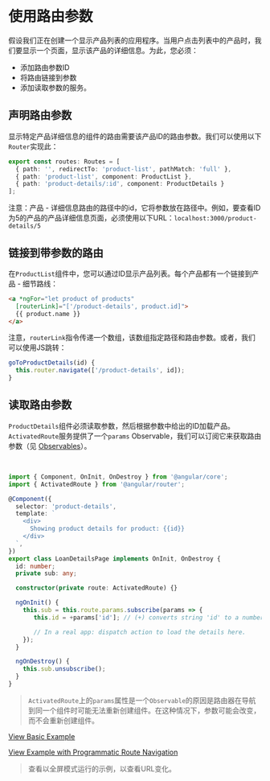 # 使用路由参数

假设我们正在创建一个显示产品列表的应用程序。当用户点击列表中的产品时，我们要显示一个页面，显示该产品的详细信息。为此，您必须：

- 添加路由参数ID
- 将路由链接到参数
- 添加读取参数的服务。

## 声明路由参数

显示特定产品详细信息的组件的路由需要该产品ID的路由参数。我们可以使用以下`Router`实现此：

```typescript
export const routes: Routes = [
  { path: '', redirectTo: 'product-list', pathMatch: 'full' },
  { path: 'product-list', component: ProductList },
  { path: 'product-details/:id', component: ProductDetails }
];
```

注意：产品 - 详细信息路由的路径中的id，它将参数放在路径中。例如，要查看ID为5的产品的产品详细信息页面，必须使用以下URL：`localhost:3000/product-details/5`

## 链接到带参数的路由

在`ProductList`组件中，您可以通过ID显示产品列表。每个产品都有一个链接到产品 - 细节路线：

```html
<a *ngFor="let product of products"
  [routerLink]="['/product-details', product.id]">
  {{ product.name }}
</a>
```

注意，`routerLink`指令传递一个数组，该数组指定路径和路由参数。或者，我们可以使用JS跳转：

```typescript
goToProductDetails(id) {
  this.router.navigate(['/product-details', id]);
}
```

## 读取路由参数

`ProductDetails`组件必须读取参数，然后根据参数中给出的ID加载产品。 `ActivatedRoute`服务提供了一个`params` Observable，我们可以订阅它来获取路由参数（见 [Observables](https://angular-2-training-book.rangle.io/handout/observables/)）。

​	

```typescript
import { Component, OnInit, OnDestroy } from '@angular/core';
import { ActivatedRoute } from '@angular/router';

@Component({
  selector: 'product-details',
  template: `
    <div>
      Showing product details for product: {{id}}
    </div>
  `,
})
export class LoanDetailsPage implements OnInit, OnDestroy {
  id: number;
  private sub: any;

  constructor(private route: ActivatedRoute) {}

  ngOnInit() {
    this.sub = this.route.params.subscribe(params => {
       this.id = +params['id']; // (+) converts string 'id' to a number

       // In a real app: dispatch action to load the details here.
    });
  }

  ngOnDestroy() {
    this.sub.unsubscribe();
  }
}
```

> `ActivatedRoute`上的`params`属性是一个`Observable`的原因是路由器在导航到同一个组件时可能无法重新创建组件。在这种情况下，参数可能会改变，而不会重新创建组件。

[View Basic Example](https://plnkr.co/edit/YNMw1oaAeLSxIjCZZf2W?p=preview)

[View Example with Programmatic Route Navigation](https://plnkr.co/edit/Ea6lSIx8XD4yj9JuX4V7?p=preview)

> 查看以全屏模式运行的示例，以查看URL变化。
